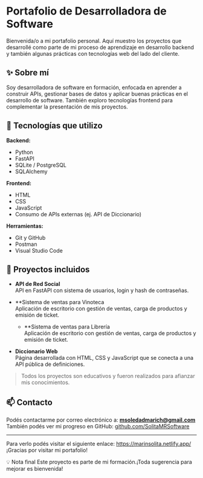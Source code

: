 
# Portafolio de Desarrolladora de Software

Bienvenida/o a mi portafolio personal. Aquí muestro los proyectos que desarrollé como parte de mi proceso de aprendizaje en desarrollo backend y también algunas prácticas con tecnologías web del lado del cliente.

## ✨ Sobre mí

Soy desarrolladora de software en formación, enfocada en aprender a construir APIs, gestionar bases de datos y aplicar buenas prácticas en el desarrollo de software. También exploro tecnologías frontend para complementar la presentación de mis proyectos.

## 🧰 Tecnologías que utilizo

**Backend:**
- Python
- FastAPI
- SQLite / PostgreSQL
- SQLAlchemy

**Frontend:**
- HTML
- CSS
- JavaScript
- Consumo de APIs externas (ej. API de Diccionario)

**Herramientas:**
- Git y GitHub
- Postman
- Visual Studio Code

## 🧪 Proyectos incluidos

- **API de Red Social**  
  API en FastAPI con sistema de usuarios, login y hash de contraseñas.

- **Sistema de ventas para Vinoteca  
  Aplicación de escritorio con gestión de ventas, carga de productos y emisión de ticket. 

  - **Sistema de ventas para Librería  
  Aplicación de escritorio con gestión de ventas, carga de productos y emisión de ticket. 

- **Diccionario Web**  
  Página desarrollada con HTML, CSS y JavaScript que se conecta a una API pública de definiciones.

> Todos los proyectos son educativos y fueron realizados para afianzar mis conocimientos.

## 📫 Contacto

Podés contactarme por correo electrónico a: **msoledadmarich@gmail.com**  
También podés ver mi progreso en GitHub: [github.com/SolitaMRSoftware](https://github.com/SolitaMRSoftware)

---

Para verlo podés visitar el siguiente enlace: 
https://marinsolita.netlify.app/
¡Gracias por visitar mi portafolio!




💡 Nota final
Este proyecto es parte de mi formación.¡Toda sugerencia para mejorar es bienvenida!




